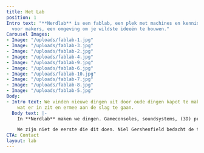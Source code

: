 ```yaml
---
title: Het Lab
position: 1
Intro text: "**Nerdlab** is een fablab, een plek met machines en kennis. Een plaats
  voor makers, een omgeving om je wildste ideeën te bouwen."
Carousel Images:
- Image: "/uploads/fablab-1.jpg"
- Image: "/uploads/fablab-3.jpg"
- Image: "/uploads/fablab-2.jpg"
- Image: "/uploads/fablab-4.jpg"
- Image: "/uploads/fablab-9.jpg"
- Image: "/uploads/fablab-6.jpg"
- Image: "/uploads/fablab-10.jpg"
- Image: "/uploads/fablab-7.jpg"
- Image: "/uploads/fablab-8.jpg"
- Image: "/uploads/fablab-5.jpg"
Body:
- Intro text: We vinden nieuwe dingen uit door oude dingen kapot te maken, te kijken
    wat er in zit en ermee aan de slag te gaan.
  Body text: |-
    In **Nerdlab** maken we dingen. Gameconsoles, soundsystems, (3D) printers, zandbakken of andere machines. We vinden nieuwe dingen uit door oude dingen kapot te maken, te kijken wat er in zit en ermee aan de slag te gaan. We zoeken uit hoe iets werkt en we leren het elkaar. Daarvoor hebben we boren, zagen, electronica, drank en een hele berg rommel. Die uitvindingen zijn niet altijd nuttig (meestal zelfs niet). En dat is niet erg, want uit dat proces ontstaat kennis, inspiratie en een netwerk van getalenteerde mensen.

    We zijn niet de eerste die dit doen. Niel Gershenfield bedacht de term Fablab voor een plaats waar mensen terechtkunnen voor tools en kennis om hun ideeën te materialiseren. Naast zagen, boren, weerstanden en condensatoren kan je ook aan de slag met onze 3D printer, CNC of één van onze arduino’s. We blijven gestaag bouwen aan het machinepark. Naast materiaal zijn er specialisten ter plaatse die met je mee op zoek gaan of je basiskennis aanscherpen tijdens een workshop.
CTA: Contact
layout: lab
---
```


